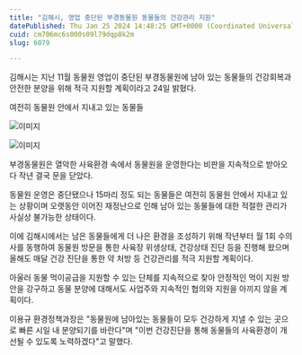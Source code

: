 ```yaml
---
title: "김해시, 영업 중단된 부경동물원 동물들의 건강관리 지원"
datePublished: Thu Jan 25 2024 14:48:25 GMT+0000 (Coordinated Universal Time)
cuid: cm706mc6s000s09l79dqp8k2m
slug: 6079

---
```



김해시는 지난 11월 동물원 영업이 중단된 부경동물원에 남아 있는 동물들의 건강회복과 안전한 분양을 위해 적극 지원할 계획이라고 24일 밝혔다.

여전히 동물원 안에서 지내고 있는 동물들

![이미지](https://cdn.hashnode.com/res/hashnode/image/upload/v1739260202984/2a63b170-c655-495d-8d67-e1db6a2ba790.jpeg)

![이미지](https://cdn.hashnode.com/res/hashnode/image/upload/v1739260204971/dba5fcca-f26c-4126-aa52-fb6a025f75d5.jpeg)

부경동물원은 열악한 사육환경 속에서 동물원을 운영한다는 비판을 지속적으로 받아오다 작년 결국 문을 닫았다.

동물원 운영은 중단됐으나 15마리 정도 되는 동물들은 여전히 동물원 안에서 지내고 있는 상황이며 오랫동안 이어진 재정난으로 인해 남아 있는 동물들에 대한 적절한 관리가 사실상 불가능한 상태이다.

이에 김해시에서는 남은 동물들에게 더 나은 환경을 조성하기 위해 작년부터 월 1회 수의사를 동행하여 동물원 방문을 통한 사육장 위생상태, 건강상태 진단 등을 진행해 왔으며 올해도 매달 건강 진단을 통한 약 처방 등 건강관리를 적극 지원할 계획이다.

아울러 동물 먹이공급을 지원할 수 있는 단체를 지속적으로 찾아 안정적인 먹이 지원 방안을 강구하고 동물 분양에 대해서도 사업주와 지속적인 협의와 지원을 아끼지 않을 계획이다.

이용규 환경정책과장은 "동물원에 남아있는 동물들이 모두 건강하게 지낼 수 있는 곳으로 빠른 시일 내 분양되기를 바란다"며 "이번 건강진단을 통해 동물들의 사육환경이 개선될 수 있도록 노력하겠다"고 말했다.